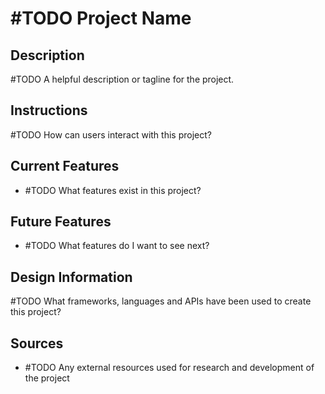 # #TODO Project Name
## Description
#TODO A helpful description or tagline for the project.

## Instructions
#TODO How can users interact with this project?

## Current Features
 - #TODO What features exist in this project?

## Future Features
 - #TODO What features do I want to see next?

## Design Information
#TODO What frameworks, languages and APIs have been used to create this project?

## Sources
 - #TODO Any external resources used for research and development of the project

